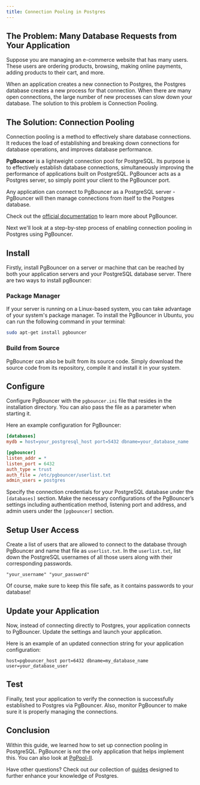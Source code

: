 ```yaml
---
title: Connection Pooling in Postgres
---
```


## The Problem: Many Database Requests from Your Application

Suppose you are managing an e-commerce website that has many users. These users are ordering products, browsing, making online payments, adding products to their cart, and more.

When an application creates a new connection to Postgres, the Postgres database creates a new process for that connection. When there are many open connections, the large number of new processes can slow down your database. The solution to this problem is Connection Pooling.

## The Solution: Connection Pooling

Connection pooling is a method to effectively share database connections. It reduces the load of establishing and breaking down connections for database operations, and improves database performance.

**PgBouncer** is a lightweight connection pool for PostgreSQL. Its purpose is to effectively establish database connections, simultaneously improving the performance of applications built on PostgreSQL. PgBouncer acts as a Postgres server, so simply point your client to the PgBouncer port.

Any application can connect to PgBouncer as a PostgreSQL server - PgBouncer will then manage connections from itself to the Postgres database.

Check out the [official documentation](https://www.pgbouncer.org/) to learn more about PgBouncer.

Next we'll look at a step-by-step process of enabling connection pooling in Postgres using PgBouncer.

## Install

Firstly, install PgBouncer on a server or machine that can be reached by both your application servers and your PostgreSQL database server. There are two ways to install pgBouncer:

### Package Manager

If your server is running on a Linux-based system, you can take advantage of your system's package manager. To install the PgBouncer in Ubuntu, you can run the following command in your terminal:

```sh
sudo apt-get install pgbouncer
```

### Build from Source

PgBouncer can also be built from its source code. Simply download the source code from its repository, compile it and install it in your system.

## Configure

Configure PgBouncer with the `pgbouncer.ini` file that resides in the installation directory. You can also pass the file as a parameter when starting it.

Here an example configuration for PgBouncer:

```ini
[databases]
mydb = host=your_postgresql_host port=5432 dbname=your_database_name

[pgbouncer]
listen_addr = *
listen_port = 6432
auth_type = trust
auth_file = /etc/pgbouncer/userlist.txt
admin_users = postgres
```

Specify the connection credentials for your PostgreSQL database under the `[databases]` section. Make the necessary configurations of the PgBouncer’s settings including authentication method, listening port and address, and admin users under the `[pgbouncer]` section.

## Setup User Access

Create a list of users that are allowed to connect to the database through PgBouncer and name that file as `userlist.txt`. In the `userlist.txt`, list down the PostgreSQL usernames of all those users along with their corresponding passwords.

```
"your_username" "your_password"
```

Of course, make sure to keep this file safe, as it contains passwords to your database!

## Update your Application

Now, instead of connecting directly to Postgres, your application connects to PgBouncer. Update the settings and launch your application.

Here is an example of an updated connection string for your application configuration:

```
host=pgbouncer_host port=6432 dbname=my_database_name user=your_database_user
```

## Test

Finally, test your application to verify the connection is successfully established to Postgres via PgBouncer. Also, monitor PgBouncer to make sure it is properly managing the connections.

## Conclusion

Within this guide, we learned how to set up connection pooling in PostgreSQL. PgBouncer is not the only application that helps implement this. You can also look at [PgPool-II](https://www.pgpool.net/mediawiki/index.php/Main_Page).

Have other questions? Check out our collection of [guides](/docs/getting-started/postgres_guides/all-possible-joins-in-postgres) designed to further enhance your knowledge of Postgres.
